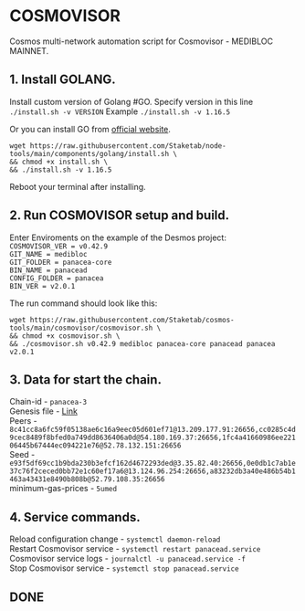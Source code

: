 # COSMOVISOR
Cosmos multi-network automation script for Cosmovisor - MEDIBLOC MAINNET.

## 1. Install GOLANG.
Install custom version of Golang #GO. 
Specify version in this line `./install.sh -v VERSION`
Example `./install.sh -v 1.16.5`

Or you can install GO from [official website](https://golang.org/doc/install).
```
wget https://raw.githubusercontent.com/Staketab/node-tools/main/components/golang/install.sh \
&& chmod +x install.sh \
&& ./install.sh -v 1.16.5
```
Reboot your terminal after installing.

## 2. Run COSMOVISOR setup and build.
Enter Enviroments on the example of the Desmos project:  
`COSMOVISOR_VER = v0.42.9`  
`GIT_NAME = medibloc`  
`GIT_FOLDER = panacea-core`  
`BIN_NAME = panacead`  
`CONFIG_FOLDER = panacea`  
`BIN_VER = v2.0.1`

The run command should look like this:
```
wget https://raw.githubusercontent.com/Staketab/cosmos-tools/main/cosmovisor/cosmovisor.sh \
&& chmod +x cosmovisor.sh \
&& ./cosmovisor.sh v0.42.9 medibloc panacea-core panacead panacea v2.0.1
```

## 3. Data for start the chain. 
Chain-id - `panacea-3`  
Genesis file - [Link](https://github.com/medibloc/panacea-mainnet/raw/master/panacea-3/genesis.json.gz)  
Peers - `8c41cc8a6fc59f05138ae6c16a9eec05d601ef71@13.209.177.91:26656,cc0285c4d9cec8489f8bfed0a749dd8636406a0d@54.180.169.37:26656,1fc4a41660986ee22106445b67444ec094221e76@52.78.132.151:26656`  
Seed - `e93f5df69cc1b9bda230b3efcf162d4672293ded@3.35.82.40:26656,0e0db1c7ab1e37c76f2ceced0bb72e1c60ef17a6@13.124.96.254:26656,a83232db3a40e486b54b1463a43431e8490b808b@52.79.108.35:26656`  
minimum-gas-prices - `5umed`  

## 4. Service commands.
Reload configuration change - `systemctl daemon-reload`  
Restart Cosmovisor service - `systemctl restart panacead.service`  
Cosmovisor service logs - `journalctl -u panacead.service -f`  
Stop Cosmovisor service - `systemctl stop panacead.service`  

## DONE
